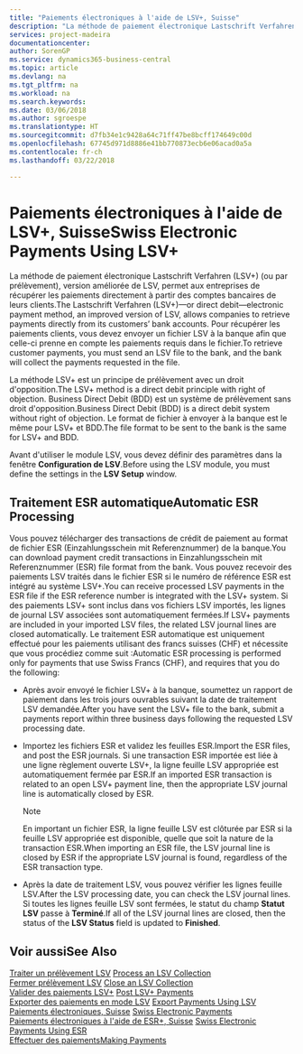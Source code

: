 ```yaml
---
title: "Paiements électroniques à l'aide de LSV+, Suisse"
description: "La méthode de paiement électronique Lastschrift Verfahren (LSV+) (ou par prélèvement), version améliorée de LSV, permet aux entreprises de récupérer les paiements directement à partir des comptes bancaires de leurs clients. Pour récupérer les paiements clients, vous devez envoyer un fichier LSV à la banque afin que celle-ci prenne en compte les paiements requis dans le fichier."
services: project-madeira
documentationcenter: 
author: SorenGP
ms.service: dynamics365-business-central
ms.topic: article
ms.devlang: na
ms.tgt_pltfrm: na
ms.workload: na
ms.search.keywords: 
ms.date: 03/06/2018
ms.author: sgroespe
ms.translationtype: HT
ms.sourcegitcommit: d7fb34e1c9428a64c71ff47be8bcff174649c00d
ms.openlocfilehash: 67745d971d8886e41bb770873ecb6e06acad0a5a
ms.contentlocale: fr-ch
ms.lasthandoff: 03/22/2018

---
```

# <a name="swiss-electronic-payments-using-lsv"></a><span data-ttu-id="895c6-104">Paiements électroniques à l'aide de LSV+, Suisse</span><span class="sxs-lookup"><span data-stu-id="895c6-104">Swiss Electronic Payments Using LSV+</span></span>
<span data-ttu-id="895c6-105">La méthode de paiement électronique Lastschrift Verfahren (LSV+) (ou par prélèvement), version améliorée de LSV, permet aux entreprises de récupérer les paiements directement à partir des comptes bancaires de leurs clients.</span><span class="sxs-lookup"><span data-stu-id="895c6-105">The Lastschrift Verfahren (LSV+)—or direct debit—electronic payment method, an improved version of LSV, allows companies to retrieve payments directly from its customers’ bank accounts.</span></span> <span data-ttu-id="895c6-106">Pour récupérer les paiements clients, vous devez envoyer un fichier LSV à la banque afin que celle-ci prenne en compte les paiements requis dans le fichier.</span><span class="sxs-lookup"><span data-stu-id="895c6-106">To retrieve customer payments, you must send an LSV file to the bank, and the bank will collect the payments requested in the file.</span></span>  

<span data-ttu-id="895c6-107">La méthode LSV+ est un principe de prélèvement avec un droit d'opposition.</span><span class="sxs-lookup"><span data-stu-id="895c6-107">The LSV+ method is a direct debit principle with right of objection.</span></span> <span data-ttu-id="895c6-108">Business Direct Debit (BDD) est un système de prélèvement sans droit d'opposition.</span><span class="sxs-lookup"><span data-stu-id="895c6-108">Business Direct Debit (BDD) is a direct debit system without right of objection.</span></span> <span data-ttu-id="895c6-109">Le format de fichier à envoyer à la banque est le même pour LSV+ et BDD.</span><span class="sxs-lookup"><span data-stu-id="895c6-109">The file format to be sent to the bank is the same for LSV+ and BDD.</span></span>  

<span data-ttu-id="895c6-110">Avant d'utiliser le module LSV, vous devez définir des paramètres dans la fenêtre **Configuration de LSV**.</span><span class="sxs-lookup"><span data-stu-id="895c6-110">Before using the LSV module, you must define the settings in the **LSV Setup** window.</span></span>

## <a name="automatic-esr-processing"></a><span data-ttu-id="895c6-111">Traitement ESR automatique</span><span class="sxs-lookup"><span data-stu-id="895c6-111">Automatic ESR Processing</span></span>  
<span data-ttu-id="895c6-112">Vous pouvez télécharger des transactions de crédit de paiement au format de fichier ESR (Einzahlungsschein mit Referenznummer) de la banque.</span><span class="sxs-lookup"><span data-stu-id="895c6-112">You can download payment credit transactions in Einzahlungsschein mit Referenznummer (ESR) file format from the bank.</span></span> <span data-ttu-id="895c6-113">Vous pouvez recevoir des paiements LSV traités dans le fichier ESR si le numéro de référence ESR est intégré au système LSV+.</span><span class="sxs-lookup"><span data-stu-id="895c6-113">You can receive processed LSV payments in the ESR file if the ESR reference number is integrated with the LSV+ system.</span></span> <span data-ttu-id="895c6-114">Si des paiements LSV+ sont inclus dans vos fichiers LSV importés, les lignes de journal LSV associées sont automatiquement fermées.</span><span class="sxs-lookup"><span data-stu-id="895c6-114">If LSV+ payments are included in your imported LSV files, the related LSV journal lines are closed automatically.</span></span> <span data-ttu-id="895c6-115">Le traitement ESR automatique est uniquement effectué pour les paiements utilisant des francs suisses (CHF) et nécessite que vous procédiez comme suit :</span><span class="sxs-lookup"><span data-stu-id="895c6-115">Automatic ESR processing is performed only for payments that use Swiss Francs (CHF), and requires that you do the following:</span></span>  

- <span data-ttu-id="895c6-116">Après avoir envoyé le fichier LSV+ à la banque, soumettez un rapport de paiement dans les trois jours ouvrables suivant la date de traitement LSV demandée.</span><span class="sxs-lookup"><span data-stu-id="895c6-116">After you have sent the LSV+ file to the bank, submit a payments report within three business days following the requested LSV processing date.</span></span>  

- <span data-ttu-id="895c6-117">Importez les fichiers ESR et validez les feuilles ESR.</span><span class="sxs-lookup"><span data-stu-id="895c6-117">Import the ESR files, and post the ESR journals.</span></span> <span data-ttu-id="895c6-118">Si une transaction ESR importée est liée à une ligne règlement ouverte LSV+, la ligne feuille LSV appropriée est automatiquement fermée par ESR.</span><span class="sxs-lookup"><span data-stu-id="895c6-118">If an imported ESR transaction is related to an open LSV+ payment line, then the appropriate LSV journal line is automatically closed by ESR.</span></span>  

    > [!NOTE]  
    >  <span data-ttu-id="895c6-119">En important un fichier ESR, la ligne feuille LSV est clôturée par ESR si la feuille LSV appropriée est disponible, quelle que soit la nature de la transaction ESR.</span><span class="sxs-lookup"><span data-stu-id="895c6-119">When importing an ESR file, the LSV journal line is closed by ESR if the appropriate LSV journal is found, regardless of the ESR transaction type.</span></span>  

- <span data-ttu-id="895c6-120">Après la date de traitement LSV, vous pouvez vérifier les lignes feuille LSV.</span><span class="sxs-lookup"><span data-stu-id="895c6-120">After the LSV processing date, you can check the LSV journal lines.</span></span> <span data-ttu-id="895c6-121">Si toutes les lignes feuille LSV sont fermées, le statut du champ **Statut LSV** passe à **Terminé**.</span><span class="sxs-lookup"><span data-stu-id="895c6-121">If all of the LSV journal lines are closed, then the status of the **LSV Status** field is updated to  **Finished**.</span></span>  

## <a name="see-also"></a><span data-ttu-id="895c6-122">Voir aussi</span><span class="sxs-lookup"><span data-stu-id="895c6-122">See Also</span></span>  
 <span data-ttu-id="895c6-123">[Traiter un prélèvement LSV](how-to-process-an-lsv-collection.md) </span><span class="sxs-lookup"><span data-stu-id="895c6-123">[Process an LSV Collection](how-to-process-an-lsv-collection.md) </span></span>  
 <span data-ttu-id="895c6-124">[Fermer prélèvement LSV](how-to-close-an-lsv-collection.md) </span><span class="sxs-lookup"><span data-stu-id="895c6-124">[Close an LSV Collection](how-to-close-an-lsv-collection.md) </span></span>  
 <span data-ttu-id="895c6-125">[Valider des paiements LSV+](how-to-post-lsv-payments.md) </span><span class="sxs-lookup"><span data-stu-id="895c6-125">[Post LSV+ Payments](how-to-post-lsv-payments.md) </span></span>  
 <span data-ttu-id="895c6-126">[Exporter des paiements en mode LSV](how-to-export-payments-using-lsv.md) </span><span class="sxs-lookup"><span data-stu-id="895c6-126">[Export Payments Using LSV](how-to-export-payments-using-lsv.md) </span></span>  
 <span data-ttu-id="895c6-127">[Paiements électroniques, Suisse](swiss-electronic-payments.md) </span><span class="sxs-lookup"><span data-stu-id="895c6-127">[Swiss Electronic Payments](swiss-electronic-payments.md) </span></span>  
 <span data-ttu-id="895c6-128">[Paiements électroniques à l'aide de ESR+, Suisse](swiss-electronic-payments-using-esr.md) </span><span class="sxs-lookup"><span data-stu-id="895c6-128">[Swiss Electronic Payments Using ESR](swiss-electronic-payments-using-esr.md) </span></span>  
 [<span data-ttu-id="895c6-129">Effectuer des paiements</span><span class="sxs-lookup"><span data-stu-id="895c6-129">Making Payments</span></span>](../../payables-make-payments.md)

